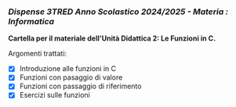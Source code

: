 ### *Dispense 3TRED Anno Scolastico 2024/2025 - Materia : Informatica*

**Cartella per il materiale dell'Unità Didattica 2: Le Funzioni in C.**

Argomenti trattati:
- [X] Introduzione alle funzioni in C
- [X] Funzioni con pasaggio di valore
- [X] Funzioni con passaggio di riferimento
- [X] Esercizi sulle funzioni